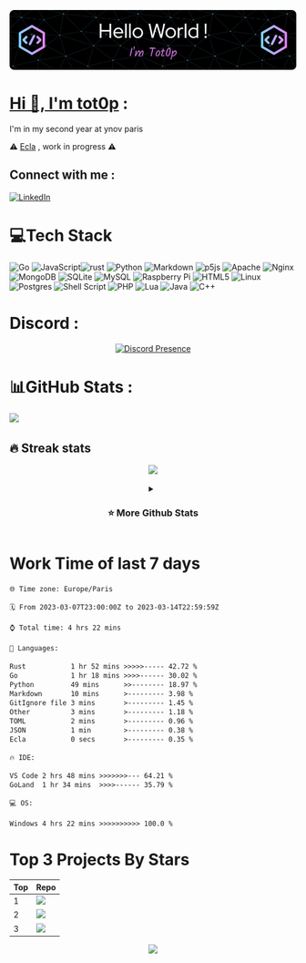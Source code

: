 <div align="center">

[![Typing SVG](./img/github-header-image.png)](https://github.com/tot0p/Hello-World)

</div>

# [Hi 👋, I'm tot0p](https://tot0p.github.io/tot0p/) :
I'm in my second year at ynov paris


⚠️ [Ecla](https://github.com/Eclalang) , work in progress ⚠️


## Connect with me :
[![LinkedIn](https://img.shields.io/badge/LinkedIn-%230077B5.svg?logo=linkedin&logoColor=white)](https://linkedin.com/in/thomas-lemaitre78) 

# 💻Tech Stack
![Go](https://img.shields.io/badge/go-%2300ADD8.svg?style=for-the-badge&logo=go&logoColor=white) ![JavaScript](https://img.shields.io/badge/javascript-%23323330.svg?style=for-the-badge&logo=javascript&logoColor=%23F7DF1E)![rust](https://img.shields.io/badge/Rust-000000?style=for-the-badge&logo=rust&logoColor=white) ![Python](https://img.shields.io/badge/python-3670A0?style=for-the-badge&logo=python&logoColor=ffdd54) ![Markdown](https://img.shields.io/badge/markdown-%23000000.svg?style=for-the-badge&logo=markdown&logoColor=white) ![p5js](https://img.shields.io/badge/p5.js-ED225D?style=for-the-badge&logo=p5.js&logoColor=FFFFFF) ![Apache](https://img.shields.io/badge/apache-%23D42029.svg?style=for-the-badge&logo=apache&logoColor=white) ![Nginx](https://img.shields.io/badge/nginx-%23009639.svg?style=for-the-badge&logo=nginx&logoColor=white) ![MongoDB](https://img.shields.io/badge/MongoDB-%234ea94b.svg?style=for-the-badge&logo=mongodb&logoColor=white) ![SQLite](https://img.shields.io/badge/sqlite-%2307405e.svg?style=for-the-badge&logo=sqlite&logoColor=white) ![MySQL](https://img.shields.io/badge/mysql-%2300f.svg?style=for-the-badge&logo=mysql&logoColor=white) ![Raspberry Pi](https://img.shields.io/badge/-RaspberryPi-C51A4A?style=for-the-badge&logo=Raspberry-Pi) ![HTML5](https://img.shields.io/badge/html5-%23E34F26.svg?style=for-the-badge&logo=html5&logoColor=white) ![Linux](https://img.shields.io/badge/Linux-FCC624?style=for-the-badge&logo=linux&logoColor=black) ![Postgres](https://img.shields.io/badge/postgres-%23316192.svg?style=for-the-badge&logo=postgresql&logoColor=white) ![Shell Script](https://img.shields.io/badge/shell_script-%23121011.svg?style=for-the-badge&logo=gnu-bash&logoColor=white) ![PHP](https://img.shields.io/badge/php-%23777BB4.svg?style=for-the-badge&logo=php&logoColor=white)  ![Lua](https://img.shields.io/badge/lua-%232C2D72.svg?style=for-the-badge&logo=lua&logoColor=white) ![Java](https://img.shields.io/badge/java-%23ED8B00.svg?style=for-the-badge&logo=java&logoColor=white) ![C++](https://img.shields.io/badge/c++-%2300599C.svg?style=for-the-badge&logo=c%2B%2B&logoColor=white)

# Discord :

<div align="center">


[![Discord Presence](https://lanyard.cnrad.dev/api/441196551248019460?idleMessage=I%20do%20nothing)](https://discord.com/users/441196551248019460)
  
  
</div>


# 📊GitHub Stats :

![](https://github-readme-activity-graph.cyclic.app/graph?username=tot0p&theme=react-dark)

## 🔥 Streak stats

<div align="center">

![](https://github-readme-streak-stats.herokuapp.com/?user=Tot0p&theme=gruvbox&hide_border=true)

</div>

<details align="center"> 
  <summary><h3>⭐ More Github Stats </h3></summary>
  
<img src="https://github-readme-stats.vercel.app/api/top-langs/?username=tot0p&theme=gruvbox&hide_border=true&layout=compact&langs_count=10&hide=HTML,CSS" height="192px"/>
<img src="https://github-readme-stats.vercel.app/api?username=tot0p&theme=gruvbox&hide_border=true&include_all_commits=true&count_private=false" height="192px"/>
</details>

# Work Time of last 7 days

<!--WAKATIME-->
```text
🌐 Time zone: Europe/Paris

🗓️ From 2023-03-07T23:00:00Z to 2023-03-14T22:59:59Z

⌚ Total time: 4 hrs 22 mins

💬 Languages:

Rust           1 hr 52 mins >>>>>----- 42.72 %
Go             1 hr 18 mins >>>>------ 30.02 %
Python         49 mins      >>-------- 18.97 %
Markdown       10 mins      >--------- 3.98 %
GitIgnore file 3 mins       >--------- 1.45 %
Other          3 mins       >--------- 1.18 %
TOML           2 mins       >--------- 0.96 %
JSON           1 min        >--------- 0.38 %
Ecla           0 secs       >--------- 0.35 %

🔥 IDE:

VS Code 2 hrs 48 mins >>>>>>>--- 64.21 %
GoLand  1 hr 34 mins  >>>>------ 35.79 %

💻 OS:

Windows 4 hrs 22 mins >>>>>>>>>> 100.0 %
```
<!--/WAKATIME-->


# Top 3 Projects By Stars

<div align="center">

<!--TABLE-->
|Top|                                                                                                 Repo                                                                                                |
|---|-----------------------------------------------------------------------------------------------------------------------------------------------------------------------------------------------------|
| 1 |        <a href="https://github.com/tot0p/Hello-World"><img src="https://denvercoder1-github-readme-stats.vercel.app/api/pin/?username=tot0p&repo=Hello-World&theme=dark" width="480px"/></a>        |
| 2 |           <a href="https://github.com/tot0p/ColorHit"><img src="https://denvercoder1-github-readme-stats.vercel.app/api/pin/?username=tot0p&repo=ColorHit&theme=dark" width="480px"/></a>           |
| 3 |<a href="https://github.com/tot0p/Space-ship-shooting"><img src="https://denvercoder1-github-readme-stats.vercel.app/api/pin/?username=tot0p&repo=Space-ship-shooting&theme=dark" width="480px"/></a>|
<!--/TABLE-->

![](https://visitor-badge.laobi.icu/badge?page_id=tot0p.tot0p)
  
</div>






